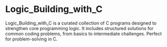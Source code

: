 # Logic_Building_with_C
Logic_Building_with_C is a curated collection of C programs designed to strengthen core programming logic. It includes structured solutions for common coding problems, from basics to intermediate challenges. Perfect for problem-solving in C.
